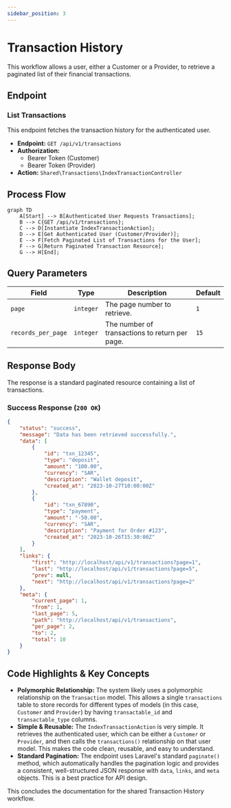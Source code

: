 ```yaml
---
sidebar_position: 3
---
```


# Transaction History

This workflow allows a user, either a Customer or a Provider, to retrieve a paginated list of their financial transactions.

## Endpoint

### List Transactions

This endpoint fetches the transaction history for the authenticated user.

*   **Endpoint:** `GET /api/v1/transactions`
*   **Authorization:**
    *   Bearer Token (Customer)
    *   Bearer Token (Provider)
*   **Action:** `Shared\Transactions\IndexTransactionController`

## Process Flow

```mermaid
graph TD
    A[Start] --> B[Authenticated User Requests Transactions];
    B --> C{GET /api/v1/transactions};
    C --> D[Instantiate IndexTransactionAction];
    D --> E[Get Authenticated User (Customer/Provider)];
    E --> F[Fetch Paginated List of Transactions for the User];
    F --> G[Return Paginated Transaction Resource];
    G --> H[End];
```

## Query Parameters

| Field              | Type    | Description                                       | Default |
| ------------------ | ------- | ------------------------------------------------- | ------- |
| `page`             | `integer` | The page number to retrieve.                      | `1`     |
| `records_per_page` | `integer` | The number of transactions to return per page.    | `15`    |

## Response Body

The response is a standard paginated resource containing a list of transactions.

### Success Response (`200 OK`)

```json
{
    "status": "success",
    "message": "Data has been retrieved successfully.",
    "data": [
        {
            "id": "txn_12345",
            "type": "deposit",
            "amount": "100.00",
            "currency": "SAR",
            "description": "Wallet deposit",
            "created_at": "2023-10-27T10:00:00Z"
        },
        {
            "id": "txn_67890",
            "type": "payment",
            "amount": "-50.00",
            "currency": "SAR",
            "description": "Payment for Order #123",
            "created_at": "2023-10-26T15:30:00Z"
        }
    ],
    "links": {
        "first": "http://localhost/api/v1/transactions?page=1",
        "last": "http://localhost/api/v1/transactions?page=5",
        "prev": null,
        "next": "http://localhost/api/v1/transactions?page=2"
    },
    "meta": {
        "current_page": 1,
        "from": 1,
        "last_page": 5,
        "path": "http://localhost/api/v1/transactions",
        "per_page": 2,
        "to": 2,
        "total": 10
    }
}
```

## Code Highlights & Key Concepts

*   **Polymorphic Relationship:** The system likely uses a polymorphic relationship on the `Transaction` model. This allows a single `transactions` table to store records for different types of models (in this case, `Customer` and `Provider`) by having `transactable_id` and `transactable_type` columns.
*   **Simple & Reusable:** The `IndexTransactionAction` is very simple. It retrieves the authenticated user, which can be either a `Customer` or `Provider`, and then calls the `transactions()` relationship on that user model. This makes the code clean, reusable, and easy to understand.
*   **Standard Pagination:** The endpoint uses Laravel's standard `paginate()` method, which automatically handles the pagination logic and provides a consistent, well-structured JSON response with `data`, `links`, and `meta` objects. This is a best practice for API design.

This concludes the documentation for the shared Transaction History workflow.

